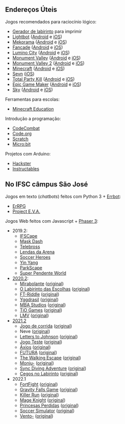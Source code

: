 ## Endereços Úteis

Jogos recomendados para raciocínio lógico:

- [Gerador de labirinto](https://boidacarapreta.github.io/catalogo-de-jogos/) para imprimir
- [Lightbot](http://lightbot.com) ([Android](https://play.google.com/store/apps/details?id=com.lightbot.lightbot) e [iOS](https://itunes.apple.com/us/app/lightbot-programming-puzzles/id657638474?mt=8))
- [Mekorama](http://www.mekorama.com) ([Android](https://play.google.com/store/apps/details?id=com.martinmagni.mekorama) e [iOS](https://itunes.apple.com/br/app/mekorama/id1079464948?mt=8))
- [Fancade](https://www.fancade.com) ([Android](https://play.google.com/store/apps/details?id=com.martinmagni.fancade) e [iOS](https://apps.apple.com/us/app/fancade/id1280404080))
- [Lumino City](http://www.luminocitygame.com) ([Android](https://play.google.com/store/apps/details?id=air.com.noodlecake.luminocity) e [iOS](https://itunes.apple.com/br/app/lumino-city/id958604518?mt=8))
- [Monument Valley](https://www.ustwo.com/work/monument-valley-mobile-games) ([Android](https://play.google.com/store/apps/details?id=com.ustwo.monumentvalley&hl=pt_BR) e [iOS](https://itunes.apple.com/br/app/monument-valley/id728293409?mt=8))
- [Monument Valley 2](https://www.ustwo.com/work/monument-valley-mobile-games) ([Android](https://play.google.com/store/apps/details?id=com.ustwo.monumentvalley2&hl=pt_BR) e [iOS](https://itunes.apple.com/br/app/monument-valley-2/id1187265767?mt=8))
- [Minecraft](https://www.minecraft.net/pt-br/) ([Android](https://play.google.com/store/apps/details?id=com.mojang.minecraftpe) e [iOS](https://itunes.apple.com/br/app/minecraft/id479516143?mt=8))
- [Sevn](https://spielstein.com/apps/sevn) ([iOS](https://itunes.apple.com/us/app/sevn/id1179097907?mt=8))
- [Total Party Kill](https://adventureislands.itch.io/total-party-kill) ([Android](https://play.google.com/store/apps/details?id=com.adventureislands.totalpartykill) e [iOS](https://apps.apple.com/br/app/total-party-kill/id1462538547))
- [Epic Game Maker](https://electricpunch.net) ([Android](https://play.google.com/store/apps/details?id=com.electricpunch.epicgamemaker) e [iOS](https://apps.apple.com/us/app/epic-game-maker-sandbox-craft/id1403717791))
- [Sky](http://thatgamecompany.com/sky/) ([Android](https://play.google.com/store/apps/details?id=com.tgc.sky.android) e [iOS](https://apps.apple.com/app/id1462117269))

Ferramentas para escolas:

- [Minecraft Education](https://education.minecraft.net)

Introdução a programação:

- [CodeCombat](https://br.codecombat.com)
- [Code.org](https://code.org)
- [Scratch](https://scratch.mit.edu)
- [Micro:bit](https://makecode.microbit.org)

Projetos com Arduino:

- [Hackster](https://www.hackster.io/arduino)
- [Instructables](https://www.instructables.com/circuits/arduino/projects/)

## No IFSC câmpus São José

Jogos em texto (*chatbots*) feitos com Python 3 + [Errbot](https://errbot.io/):

- [ErRPG](https://github.com/AugustoCoelho/errpg)
- [Project E.V.A.](https://github.com/thainan1208/projecteva)

Jogos Web feitos com Javascript + [Phaser 3](https://phaser.io/):

- 2019.2:
  - [IFSCape](https://github.com/ifscape/ifscape)
  - [Mask Dash](https://github.com/Joltaire/mask-dash/tree/mask-dash)
  - [Telebross](https://github.com/telebross/Game)
  - [Lendas da Arena](https://github.com/Balkirprpl/Lendas-da-Arena)
  - [Soccer Heroes](https://github.com/Matheuschn/Soccer-Heroes)
  - [Yin Yang](https://github.com/piyinyang/yinyang)
  - [ParkScape](https://github.com/luisricardopires/phaser3)
  - [Super Pendente World](https://github.com/superpendenteworld/pendente)
- [2020.2](https://github.com/boidacarapreta/arc20202#equipes):
  - [Mirabolante](https://github.com/boidacarapreta/arc20202-mirabolante-jogo-web) ([original](https://github.com/mirabolante/jogo-web))
  - [O Labirinto das Escolhas](https://github.com/boidacarapreta/arc20202-FBJ-TCD-O-LABIRINTO-DAS-ESCOLHAS) ([original](https://github.com/FBJ-TCD/O-LABIRINTO-DAS-ESCOLHAS))
  - [FT-Riddle](https://github.com/boidacarapreta/arc20202-FT-riddle-jogo-web) ([original](https://github.com/FT-riddle/jogo-web))
  - [Yggdrasil](https://github.com/boidacarapreta/arc20202-Nidhoogr-Yggdrasil) ([original](https://github.com/Nidhoogr/Yggdrasil))
  - [MBA Studios](https://github.com/boidacarapreta/arc20202-mba-studios-mba-studios) ([original](https://github.com/mba-studios/mba-studios))
  - [TiO Games](https://github.com/boidacarapreta/arc20202-TiO-Games-jogo_web) ([original](https://github.com/TiO-Games/jogo_web))
  - [LMV](https://github.com/boidacarapreta/arc20202-LMV-Jogos-Jogo) ([original](https://github.com/LMV-Jogos/Jogo))
- [2021.2](https://github.com/boidacarapreta/integrado20212#equipes)
  - [Jogo de corrida](https://github.com/boidacarapreta/integrado20212-anaefrancinox-jogo) ([original](https://github.com/anaefrancinox/jogo))
  - Neve ([original](https://github.com/ayrtonetalita/jogo_neve))
  - [Letters to Johnson](https://github.com/boidacarapreta/integrado20212-beabagames-letters-to-johnson) ([original](https://github.com/beabagames/letters-to-johnson))
  - [Jogo Teste](https://github.com/boidacarapreta/integrado20212-ceciliopvieira-Jogo-) ([original](https://github.com/ceciliopvieira/Jogo-))
  - [Áxios](https://github.com/boidacarapreta/integrado20212-brutaerustica-jogo) ([original](https://github.com/brutaerustica/jogo))
  - [FUTURA](https://github.com/boidacarapreta/integrado20212-IFXinc-FUTURA) ([original](https://github.com/IFXinc/FUTURA))
  - [The Walking Escape](https://github.com/boidacarapreta/integrado20212-silvmarina-the-walking-escape) ([original](https://github.com/silvmarina/starter-template-basic-javascript))
  - [Monju-](https://github.com/boidacarapreta/integrado20212-ramolia-Monju-) ([original](https://github.com/ramolia/Monju-))
  - [Sync Diving Adventure](https://github.com/boidacarapreta/integrado20212-into-the-thick-of-it-Synk-Diving-Adventure) ([original](https://github.com/into-the-thick-of-it/Synk-Diving-Adventure))
  - [Cegos no Labirinto](https://github.com/boidacarapreta/integrado20212-niiquel-jogo) ([original](https://github.com/niiquel/jogo/))
- 2022.1
  - [FortFight](https://github.com/boidacarapreta/adcipt20221-whatsapp22-Jogo-principal) ([original](https://github.com/whatsapp22/Jogo-principal))
  - [Gravity Falls Game](https://github.com/boidacarapreta/adcipt20221-ifscgf-Gravity-Falls) ([original](https://github.com/ifscgf/Gravity-Falls))
  - [Killer Run](https://github.com/boidacarapreta/adcipt20221-C-K-R-S-Killer-Run) ([original](https://github.com/C-K-R-S/Killer-Run))
  - [Mage Knight](https://github.com/boidacarapreta/adcipt20221-El-Gato-Gordo-MageKnight) ([original](https://github.com/El-Gato-Gordo/MageKnight))
  - [Princesas Perdidas](https://github.com/boidacarapreta/adcipt20221-four-landia-Princesas-perdidas) ([original](https://github.com/four-landia/Princesas-perdidas))
  - [Soccer Simulator](https://github.com/boidacarapreta/adcipt20221-gabgilds-Soccer-Simulator) ([original](https://github.com/gabgilds/Soccer-Simulator))
  - [Vento-](https://github.com/boidacarapreta/adcipt20221-E-M-I-L-I-Vento-) ([original](https://github.com/E-M-I-L-I/Vento-))
